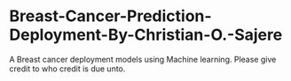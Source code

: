 # Breast-Cancer-Prediction-Deployment-By-Christian-O.-Sajere
A Breast cancer deployment models using Machine learning. Please give credit to who credit is due unto.

